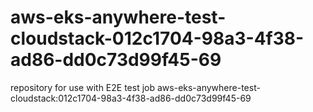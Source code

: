 # aws-eks-anywhere-test-cloudstack-012c1704-98a3-4f38-ad86-dd0c73d99f45-69
repository for use with E2E test job aws-eks-anywhere-test-cloudstack:012c1704-98a3-4f38-ad86-dd0c73d99f45-69
